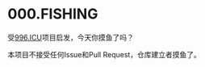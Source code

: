 # 000.FISHING

受[996.ICU](https://github.com/996icu/996.ICU)项目启发，今天你摸鱼了吗？

本项目不接受任何Issue和Pull Request，仓库建立者摸鱼了。
